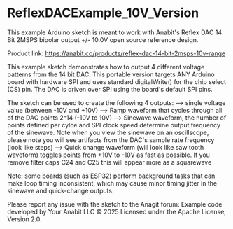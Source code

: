 # ReflexDACExample_10V_Version
This example Arduino sketch is meant to work with Anabit's Reflex DAC 14 Bit 2MSPS bipolar output +/- 10.0V
open source reference design.

Product link: https://anabit.co/products/reflex-dac-14-bit-2msps-10v-range

This example sketch demonstrates how to output 4 different voltage patterns from the 14 bit DAC. 
This portable version targets ANY Arduino board with hardware SPI and uses standard digitalWrite()
for the chip select (CS) pin. The DAC is driven over SPI using the board's default SPI pins.

The sketch can be used to create the following 4 outputs: 
--> single voltage value (between -10V and +10V)
--> Ramp waveform that cycles through all of the DAC points 2^14 (-10V to 10V)
--> Sinewave waveform, the number of points defined per cylce and SPI clock speed determine
output frequency of the sinewave. Note when you view the sinewave on an oscillscope, please 
note you will see artifacts from the DAC's sample rate frequency (look like steps)
--> Quick change waveform (will look like saw tooth waveform) toggles points from +10V to
-10V as fast as possible. If you remove filter caps C24 and C25 this will appear more as a
squarewave

Note: some boards (such as ESP32) perform background tasks that can make loop timing inconsistent, which may cause 
minor timing jitter in the sinewave and quick-change outputs.

Please report any issue with the sketch to the Anagit forum: 
Example code developed by Your Anabit LLC © 2025
Licensed under the Apache License, Version 2.0.
